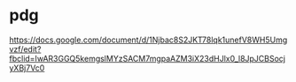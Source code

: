 # pdg
https://docs.google.com/document/d/1Njbac8S2JKT78lqk1unefV8WH5Umgvzf/edit?fbclid=IwAR3GGQ5kemgslMYzSACM7mgpaAZM3iX23dHJlx0_l8JpJCBSocjyXBj7Vc0
